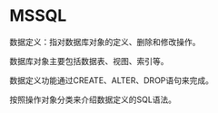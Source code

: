 # MSSQL

数据定义：指对数据库对象的定义、删除和修改操作。

数据库对象主要包括数据表、视图、索引等。

数据定义功能通过CREATE、ALTER、DROP语句来完成。

按照操作对象分类来介绍数据定义的SQL语法。